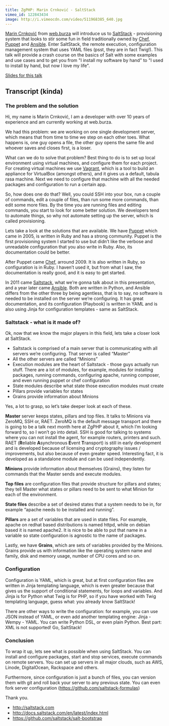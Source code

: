 ```yaml
---
title: ZgPHP: Marin Crnković - SaltStack
vimeo_id: 122843434
image: http://i.vimeocdn.com/video/511968385_640.jpg
---
```


[Marin Crnković](http://blog.anorgan.com/) from [web.burza](http://web.burza.hr/) will 
introduce us to [SaltStack](http://saltstack.com/) - provisioning system that looks to stir some fun in field 
traditionally owned by [Chef](https://www.chef.io/chef/), [Puppet](https://puppetlabs.com/) and 
[Ansible](http://www.ansible.com/home). Enter SaltStack, the remote execution, configuration management system 
that uses YAML files (psst, they are in fact Twig!). This talk will provide a crash course on the basics of Salt 
with some examples and use cases and to get you from "I install my software by hand" to "I used to install by hand, 
but now I love my life".

[Slides for this talk](https://slides.com/marincrnkovic/saltstack-1)

## Transcript (kinda)
### The problem and the solution
Hi, my name is Marin Crnković, I am a developer with over 10 years of experience and am currently working at web.burza.

We had this problem: we are working on one single development server, which means that from time to time we step on each other toes. What happens is, one guy opens a file, the other guy opens the same file and whoever saves and closes first, is a loser.

What can we do to solve that problem? Best thing to do is to set up local environment using virtual machines, and configure them for each project. For creating virtual machines we use [Vagrant](https://www.vagrantup.com/), which is a tool to build an appliance for VirtualBox (amongst others), and it gives us a default, tabula rasa machine. Next we need to configure that machine with all the needed packages and configuration to run a certain app.

So, how does one do that? Well, you could SSH into your box, run a couple of commands, edit a couple of files, than run some more commands, than edit some more files. By the time you are running files and editing commands, you start to look for some better solution. We developers tend to automate things, so why not automate setting up the server, which is called provisioning.

Lets take a look at the solutions that are available. We have [Puppet](https://puppetlabs.com/) which came in 2005, is written in Ruby and has a strong community. Puppet is the first provisioning system I started to use but didn’t like the verbose and unreadable configuration that you also write in Ruby. Also, its documentation could be better.

After Puppet came [Chef](https://www.chef.io/), arround 2009. It is also written in Ruby, so configuration is in Ruby. I haven’t used it, but from what I saw, the documentation is really good, and it is easy to get started.

In 2011 came [Saltstack](http://saltstack.com/), what we’re gonna talk about in this presentation, and a year later came [Ansible](http://www.ansible.com/home). Both are written in Python, and Ansible differs from the other three by being agentless, that is to say, no software is needed to be installed on the server we’re configuring. It has great documentation, and its configuration (Playbook) is written in YAML and is also using Jinja for configuration templates - same as SaltStack.

### Saltstack - what is it made of?
Ok, now that we know the major players in this field, lets take a closer look at SaltStack. 

* Saltstack is comprised of a main server that is communicating with all servers we’re configuring. That server is called “Master”
* All the other servers are called “Minions”
* Execution modules are the heart of Saltstack - those guys actually run stuff. There are a lot of modules, for example, modules for installing packages, running commands, configuring apache, running composer, and even running puppet or chef configuration
* State modules describe what state those execution modules must create
* Pillars provide variables for states
* Grains provide information about Minions

Yes, a lot to grasp, so let’s take deeper look at each of these.

**Master** server keeps states, pillars and top files. It talks to Minions via ZeroMQ, SSH or, RAET. ZeroMQ is the default message transport and there is going to be a talk next month here at ZgPHP about it, which I’m looking forward to, so I won’t go into detail. SSH is good for talking to systems where you can not install the agent, for example routers, printers and such. RAET (**R**eliable **A**synchronous **E**vent **T**ransport) is still in early development and is developed because of licensing and cryptography issues / improvements, but also because of even greater speed. Interesting fact, it is developed as a standalone module and can be used independently.

**Minions** provide information about themselves (Grains), they listen for commands that the Master sends and execute modules.

**Top files** are configuration files that provide structure for pillars and states; they tell Master what states or pillars need to be sent to what Minion for each of the environment.

**State files** describe a set of desired states that a system needs to be in, for example “apache needs to be installed and running”.

**Pillars** are a set of variables that are used in state files. For example, apache on redhat based distributions is named httpd, while on debian based it is named apache2. It is nice to be able to put that name in a variable so state configuration is agnostic to the name of packages.

Lastly, we have **Grains**, which are sets of variables provided by the Minions. Grains provide us with information like the operating system name and family, disk and memory usage, number of CPU cores and so on.

### Configuration
Configuration is YAML, which is great, but at first configuration files are written in Jinja templating language, which is even greater because that gives us the support of conditional statements, for loops and variables. And Jinja is for Python what Twig is for PHP, so if you have worked with Twig templating language, guess what: you already know SaltStack!

There are other ways to write the configuration: for example, you can use JSON instead of YAML, or even add another templating engine: Jinja - Wempy - YAML. You can write Python DSL, or even plain Python. Best part: XML is not supported! Go, SaltStack!

### Conclusion
To wrap it up, lets see what is possible when using SaltStack. You can install and configure packages, start and stop services, execute commands on remote servers. You can set up servers in all major clouds, such as AWS, Linode, DigitalOcean, Rackspace and others.

Furthermore, since configuration is just a bunch of files, you can version them with git and roll back your server to any previous state. You can even fork server configuration (https://github.com/saltstack-formulas)

Thank you.

* http://saltstack.com
* http://docs.saltstack.com/en/latest/index.html
* https://github.com/saltstack/salt-bootstrap
